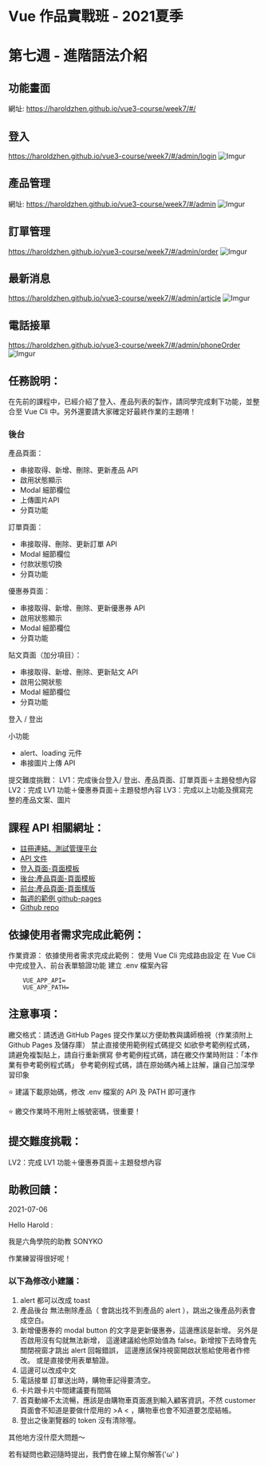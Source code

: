 # Vue 作品實戰班 - 2021夏季

# 第七週 - 進階語法介紹

## 功能畫面
網址: https://haroldzhen.github.io/vue3-course/week7/#/

## 登入
https://haroldzhen.github.io/vue3-course/week7/#/admin/login
![Imgur](https://i.imgur.com/H6DVxGz.jpg)

## 產品管理
網址: https://haroldzhen.github.io/vue3-course/week7/#/admin
![Imgur](https://i.imgur.com/IFH1gz8.jpg)

## 訂單管理
https://haroldzhen.github.io/vue3-course/week7/#/admin/order
![Imgur](https://i.imgur.com/pEpnLx9.jpg)

## 最新消息
https://haroldzhen.github.io/vue3-course/week7/#/admin/article
![Imgur](https://i.imgur.com/E82NYts.jpg)

## 電話接單
https://haroldzhen.github.io/vue3-course/week7/#/admin/phoneOrder
![Imgur](https://i.imgur.com/NRolnIP.jpg)

## 任務說明：
在先前的課程中，已經介紹了登入、產品列表的製作，請同學完成剩下功能，並整合至 Vue Cli 中。另外還要請大家確定好最終作業的主題唷！

### 後台

產品頁面：
- 串接取得、新增、刪除、更新產品 API
- 啟用狀態顯示
- Modal 細節欄位
- 上傳圖片API 
- 分頁功能

訂單頁面：
- 串接取得、刪除、更新訂單 API
- Modal 細節欄位
- 付款狀態切換
- 分頁功能

優惠券頁面：
- 串接取得、新增、刪除、更新優惠券 API
- 啟用狀態顯示
- Modal 細節欄位
- 分頁功能

貼文頁面（加分項目）：
- 串接取得、新增、刪除、更新貼文 API
- 啟用公開狀態
- Modal 細節欄位
- 分頁功能

登入 / 登出

小功能
- alert、loading 元件
- 串接圖片上傳 API

提交難度挑戰：
LV1：完成後台登入/ 登出、產品頁面、訂單頁面＋主題發想內容
LV2：完成 LV1 功能＋優惠券頁面＋主題發想內容
LV3：完成以上功能及撰寫完整的產品文案、圖片


## 課程 API 相關網址：
- [註冊連結、測試管理平台](https://vue3-course-api.hexschool.io/)
- [API 文件](https://github.com/hexschool/vue3-course-api-wiki/wiki/%E5%AE%A2%E6%88%B6%E8%B3%BC%E7%89%A9-%5B%E5%85%8D%E9%A9%97%E8%AD%89%5D)
- [登入頁面-頁面模板](https://codepen.io/hexschool/pen/poeJxXJ?editors=1010)
- [後台:產品頁面-頁面模板](https://codepen.io/hexschool/pen/vYxOVjd?editors=1000)
- [前台:產品頁面-頁面樣版](https://hexschool.github.io/live-vue3-training-chapter-works/week5/index3.html)
- [每週的範例 github-pages](https://hexschool.github.io/live-vue3-training-chapter-works/)
- [Github repo](https://github.com/hexschool/live-vue3-training-chapter-works)

## 依據使用者需求完成此範例：

作業資源：
依據使用者需求完成此範例：
使用 Vue Cli 完成路由設定
在 Vue Cli 中完成登入、前台表單驗證功能
建立 .env 檔案內容
```
    VUE_APP_API=
    VUE_APP_PATH=
```

## 注意事項：
繳交格式：請透過 GitHub Pages 提交作業以方便助教與講師檢視（作業須附上 Github Pages 及儲存庫）
禁止直接使用範例程式碼提交
如欲參考範例程式碼，請避免複製貼上，請自行重新撰寫
參考範例程式碼，請在繳交作業時附註：「本作業有參考範例程式碼」
參考範例程式碼，請在原始碼內補上註解，讓自己加深學習印象

⭐️ 建議下載原始碼，修改 .env 檔案的 API 及 PATH 即可運作

⭐️ 繳交作業時不用附上帳號密碼，很重要！

## 提交難度挑戰：
LV2：完成 LV1 功能＋優惠券頁面＋主題發想內容

## 助教回饋：

2021-07-06

Hello Harold :

我是六角學院的助教 SONYKO 

作業練習得很好呢！
### 以下為修改小建議：

1. alert 都可以改成 toast 
2. 產品後台 無法刪除產品（ 會跳出找不到產品的 alert ），跳出之後產品列表會成空白。
3. 新增優惠券的 modal button 的文字是更新優惠券，這邊應該是新增。 另外是否啟用沒有勾就無法新增， 這邊建議給他原始值為 false。新增按下去時會先關閉視窗才跳出 alert 回報錯誤， 這邊應該保持視窗開啟狀態給使用者作修改。 或是直接使用表單驗證。
4. 這邊可以改成中文
5. 電話接單 訂單送出時，購物車記得要清空。
6. 卡片跟卡片中間建議要有間隔
7. 首頁動線不太流暢，應該是由購物車頁面進到輸入顧客資訊，不然 customer 頁面會不知道是要做什麼用的 >A < ，購物車也會不知道要怎麼結帳。
8. 登出之後瀏覽器的 token 沒有清除喔。

其他地方沒什麼大問題～

若有疑問也歡迎隨時提出，我們會在線上幫你解答('ω' )